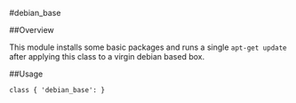 #debian_base

##Overview

This module installs some basic packages and runs a single ```apt-get update``` after applying this class to a virgin debian based box.

##Usage

```puppet
class { 'debian_base': }
```

